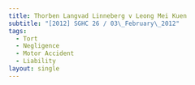 ```yaml
---
title: Thorben Langvad Linneberg v Leong Mei Kuen
subtitle: "[2012] SGHC 26 / 03\_February\_2012"
tags:
  - Tort
  - Negligence
  - Motor Accident
  - Liability
layout: single
---
```


